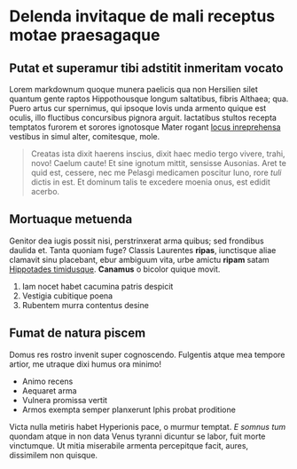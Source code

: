 # Delenda invitaque de mali receptus motae praesagaque

## Putat et superamur tibi adstitit inmeritam vocato

Lorem markdownum quoque munera paelicis qua non Hersilien silet quantum gente
raptos Hippothousque longum saltatibus, fibris Althaea; qua. Puero artus cur
spernimus, qui ipsoque Iovis unda armento quique est oculis, illo fluctibus
concursibus pignora arguit. Iactatibus stultos recepta temptatos furorem et
sorores ignotosque Mater rogant [locus inreprehensa](#tum-lumen-e) vestibus in
simul alter, comitesque, mole.

> Creatas ista dixit haerens inscius, dixit haec medio tergo vivere, trahi,
> novo! Caelum caute! Et sine ignotum mittit, sensisse Ausonias. Aret te quid
> est, cessere, nec me Pelasgi medicamen poscitur Iuno, rore *tuli* dictis in
> est. Et dominum talis te excedere moenia onus, est edidit acerbo.

## Mortuaque metuenda

Genitor dea iugis possit nisi, perstrinxerat arma quibus; sed frondibus daulida
et. Tanta quoniam fuge? Classis Laurentes **ripas**, iunctisque aliae clamavit
sinu placebant, ebur ambiguum vita, urbe amictu **ripam** satam [Hippotades
timidusque](#pelea). **Canamus** o bicolor quique movit.

1. Iam nocet habet cacumina patris despicit
2. Vestigia cubitique poena
3. Rubentem murra contentus desine

## Fumat de natura piscem

Domus res rostro invenit super cognoscendo. Fulgentis atque mea tempore artior,
me utraque dixi humus ora minimo!

- Animo recens
- Aequaret arma
- Vulnera promissa vertit
- Armos exempta semper planxerunt Iphis probat proditione

Victa nulla metiris habet Hyperionis pace, o murmur temptat. *E somnus tum*
quondam atque in non data Venus tyranni dicuntur se labor, fuit morte
vinctumque. Ut mitia miserabile armenta percepitque facit, aures, dissimilem non
quisque.
